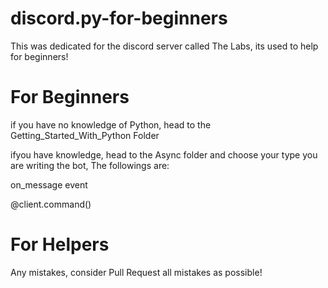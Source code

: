 # discord.py-for-beginners
This was dedicated for the discord server called The Labs, its used to help for beginners!
# For Beginners 
if you have no knowledge of Python, head to the Getting_Started_With_Python Folder

ifyou have knowledge, head to the Async folder and choose your type you are writing the bot, The followings are:

on_message event

@client.command()
# For Helpers
Any mistakes, consider Pull Request all mistakes as possible!

